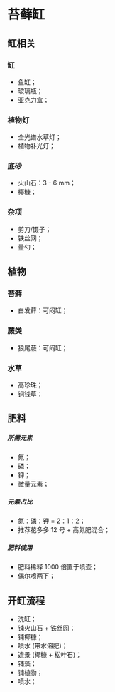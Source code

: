 # 苔藓缸

## 缸相关

### 缸

- 鱼缸；
- 玻璃瓶；
- 亚克力盒；

### 植物灯

- 全光谱水草灯；
- 植物补光灯；

### 底砂

- 火山石：3 - 6 mm；
- 椰糠；

### 杂项

- 剪刀/镊子；
- 铁丝网；
- 量勺；

## 植物

### 苔藓

- 白发藓：可闷缸；

### 蕨类

- 狼尾蕨：可闷缸；

### 水草

- 高珍珠；
- 铜钱草；

## 肥料

##### 所需元素

- 氮；
- 磷；
- 钾；
- 微量元素；

##### 元素占比

- 氮：磷：钾 = 2：1：2；
- 推荐花多多 12 号 + 高氮肥混合；

##### 肥料使用

- 肥料稀释 1000 倍置于喷壶；
- 偶尔喷两下；

## 开缸流程

- 洗缸；
- 铺火山石 + 铁丝网；
- 铺椰糠；
- 喷水 (带水溶肥)；
- 造景 (椰糠 + 松叶石)；
- 铺藻；
- 铺植物；
- 喷水；
